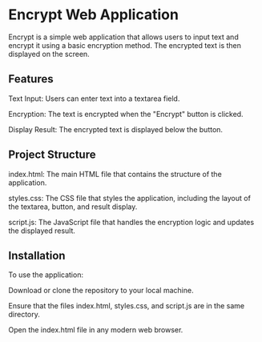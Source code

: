 # Encrypt Web Application
Encrypt is a simple web application that allows users to input text and encrypt it using a basic encryption method. The encrypted text is then displayed on the screen.

## Features
Text Input: Users can enter text into a textarea field.

Encryption: The text is encrypted when the "Encrypt" button is clicked.

Display Result: The encrypted text is displayed below the button.

## Project Structure
index.html: The main HTML file that contains the structure of the application.

styles.css: The CSS file that styles the application, including the layout of the textarea, button, and result display.

script.js: The JavaScript file that handles the encryption logic and updates the displayed result.

## Installation
To use the application:

Download or clone the repository to your local machine.

Ensure that the files index.html, styles.css, and script.js are in the same directory.

Open the index.html file in any modern web browser.
